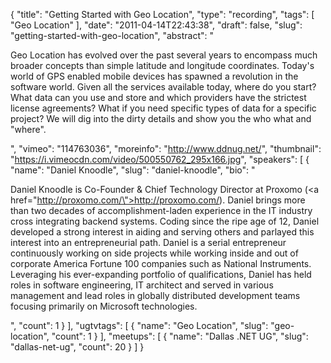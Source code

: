 {
  "title": "Getting Started with Geo Location",
  "type": "recording",
  "tags": [
    "Geo Location"
  ],
  "date": "2011-04-14T22:43:38",
  "draft": false,
  "slug": "getting-started-with-geo-location",
  "abstract": "<p>Geo Location has evolved over the past several years to encompass much broader concepts than simple latitude and longitude coordinates. Today's world of GPS enabled mobile devices has spawned a revolution in the software world. Given all the services available today, where do you start? What data can you use and store and which providers have the strictest license agreements? What if you need specific types of data for a specific project? We will dig into the dirty details and show you the who  what  and \"where\".</p>",
  "vimeo": "114763036",
  "moreinfo": "http://www.ddnug.net/",
  "thumbnail": "https://i.vimeocdn.com/video/500550762_295x166.jpg",
  "speakers": [
    {
      "name": "Daniel Knoodle",
      "slug": "daniel-knoodle",
      "bio": "<p>Daniel Knoodle is Co-Founder &amp; Chief Technology Director at Proxomo (<a href=\"http://proxomo.com/\">http://proxomo.com/</a>). Daniel brings more than two decades of accomplishment-laden experience in the IT industry cross integrating backend systems. Coding since the ripe age of 12, Daniel developed a strong interest in aiding and serving others and parlayed this interest into an entrepreneurial path. Daniel is a serial entrepreneur continuously working on side projects while working inside and out of corporate America Fortune 100 companies such as National Instruments. Leveraging his ever-expanding portfolio of qualifications, Daniel has held roles in software engineering, IT architect and served in various management and lead roles in globally distributed development teams focusing primarily on Microsoft technologies.</p>",
      "count": 1
    }
  ],
  "ugtvtags": [
    {
      "name": "Geo Location",
      "slug": "geo-location",
      "count": 1
    }
  ],
  "meetups": [
    {
      "name": "Dallas .NET UG",
      "slug": "dallas-net-ug",
      "count": 20
    }
  ]
}